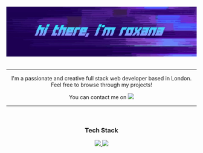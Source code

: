 ![banner](https://github.com/roxana-florea/roxana-florea/blob/main/IMG_20210316_172600.jpg)</br></br>
<hr/>
<p align="center">I'm a passionate and creative full stack web developer based in London. Feel free to browse through my projects!</p>
<p align="center">You can contact me on <a href="https://www.linkedin.com/in/roxana-florea-53155a83/"> <img src="https://img.shields.io/badge/LinkedIn-0077B5?style=for-the-badge&logo=linkedin&logoColor=white"/></a>
<hr/></br>
<h3 align="center">Tech Stack</h3>


<a href="https://github.com/jstrieb/github-stats" align="center">


![](https://github.com/roxana-florea/git-stats/blob/master/generated/languages.svg)
![](https://github.com/roxana-florea/git-stats/blob/master/generated/overview.svg)

</a>
